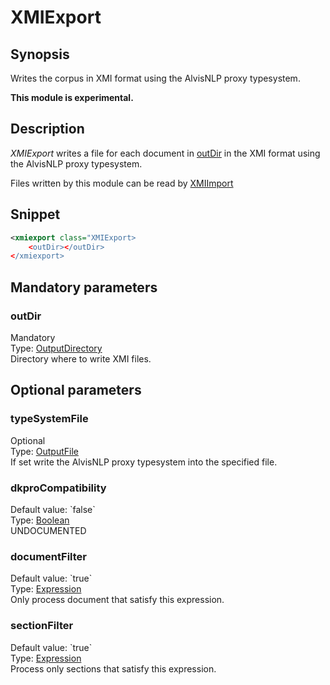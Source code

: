 <h1 class="module">XMIExport</h1>

## Synopsis

Writes the corpus in XMI format using the AlvisNLP proxy typesystem.

**This module is experimental.**

## Description

 *XMIExport* writes a file for each document in <a href="#outDir" class="param">outDir</a> in the XMI format using the AlvisNLP proxy typesystem.

Files written by this module can be read by <a href="../module/XMIImport" class="module">XMIImport</a> 

## Snippet



```xml
<xmiexport class="XMIExport>
    <outDir></outDir>
</xmiexport>
```

## Mandatory parameters

<h3 id="outDir" class="param">outDir</h3>

<div class="param-level param-level-mandatory">Mandatory
</div>
<div class="param-type">Type: <a href="../converter/fr.inra.maiage.bibliome.util.files.OutputDirectory" class="converter">OutputDirectory</a>
</div>
Directory where to write XMI files.

## Optional parameters

<h3 id="typeSystemFile" class="param">typeSystemFile</h3>

<div class="param-level param-level-optional">Optional
</div>
<div class="param-type">Type: <a href="../converter/fr.inra.maiage.bibliome.util.files.OutputFile" class="converter">OutputFile</a>
</div>
If set write the AlvisNLP proxy typesystem into the specified file.

<h3 id="dkproCompatibility" class="param">dkproCompatibility</h3>

<div class="param-level param-level-default-value">Default value: `false`
</div>
<div class="param-type">Type: <a href="../converter/java.lang.Boolean" class="converter">Boolean</a>
</div>
UNDOCUMENTED

<h3 id="documentFilter" class="param">documentFilter</h3>

<div class="param-level param-level-default-value">Default value: `true`
</div>
<div class="param-type">Type: <a href="../converter/fr.inra.maiage.bibliome.alvisnlp.core.corpus.expressions.Expression" class="converter">Expression</a>
</div>
Only process document that satisfy this expression.

<h3 id="sectionFilter" class="param">sectionFilter</h3>

<div class="param-level param-level-default-value">Default value: `true`
</div>
<div class="param-type">Type: <a href="../converter/fr.inra.maiage.bibliome.alvisnlp.core.corpus.expressions.Expression" class="converter">Expression</a>
</div>
Process only sections that satisfy this expression.


